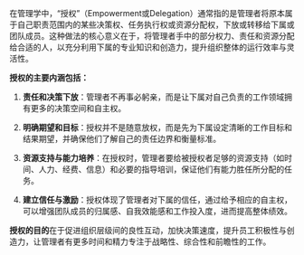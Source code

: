 在管理学中，“授权”（Empowerment或Delegation）通常指的是管理者将原本属于自己职责范围内的某些决策权、任务执行权或资源分配权，下放或转移给下属或团队成员。这种做法的核心意义在于，将管理者手中的部分权力、责任和资源分配给合适的人，以充分利用下属的专业知识和创造力，提升组织整体的运行效率与灵活性。

**授权的主要内涵包括：**

1. **责任和决策下放**：管理者不再事必躬亲，而是让下属对自己负责的工作领域拥有更多的决策空间和自主权。
    
2. **明确期望和目标**：授权并不是随意放权，而是先为下属设定清晰的工作目标和结果期望，并确保他们了解自己的责任边界和衡量标准。
    
3. **资源支持与能力培养**：在授权时，管理者要给被授权者足够的资源支持（如时间、人力、经费、信息）和必要的指导培训，保证他们有能力胜任所分配的任务。
    
4. **建立信任与激励**：授权体现了管理者对下属的信任，通过给予相应的自主权，可以增强团队成员的归属感、自我效能感和工作投入度，进而提高整体绩效。
    

**授权的目的**在于促进组织层级间的良性互动，加快决策速度，提升员工积极性与创造力，让管理者有更多时间和精力专注于战略性、综合性和前瞻性的工作。